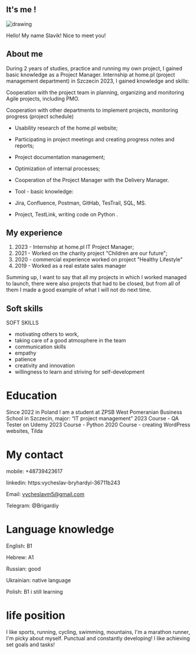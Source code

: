 ## It's me !
<p>
<img src= "https://media.licdn.com/dms/image/D4D22AQEHD8Yvwz6zlg/feedshare-shrink_1280/0/1701639673371?e=1705536000&v=beta&t=mJl7Ijqsenuw8Ou6LM8QuOpTEUvGKsDsaUYficCWM4M" alt="drawing" widht="500"/>
</P>

<p>
Hello!  My name Slavik! Nice to meet you! 
</p>

## About me

During 2 years of studies, practice and running my own project, I gained basic knowledge as a Project Manager.
Internship at home.pl (project management department) in Szczecin 2023, I gained knowledge and skills:

Cooperation with the project team in planning, organizing and monitoring Agile projects, including PMO.

Cooperation with other departments to implement projects, monitoring progress (project schedule)
- Usability research of the home.pl website;

- Participating in project meetings and creating progress notes and reports;
- Project documentation management;
- Optimization of internal processes;
- Cooperation of the Project Manager with the Delivery Manager.
- Tool - basic knowledge:
- Jira, Confluence, Postman, GitHab, TesTrail, SQL, MS. 

- Project, TestLink, writing code on Python . 





## My experience 

1) 2023 - Internship at home.pl IT Project Manager;
2) 2021 -  Worked on the charity project "Children are our future";
3) 2020 -  commercial experience worked on project "Healthy Lifestyle" 
4) 2019 - Worked as a real estate sales manager

Summing up, I want to say that all my projects in which I worked managed to launch, there were also projects that had to be closed, but from all of them I made a good example of what I will not do next time.





## Soft skills 

SOFT SKILLS
- motivating others to work,
- taking care of a good atmosphere in the team
- communication skills
- empathy
- patience
- creativity and innovation
- willingness to learn and striving for self-development


# Education 

Since 2022 in Poland I am a student at ZPSB West Pomeranian Business School in Szczecin, 
major: “IT project management”
2023 Course - QA Tester on Udemy
2023 Course - Python 
2020 Course - creating WordPress websites, Tilda




# My contact 

mobile: +48739423617

linkedin: https:vycheslav-bryhardyi-36711b243

Email: vycheslavm5@gmail.com

Telegram: @Brigardiy





# Language knowledge 

English: В1

Hebrew: А1

Russian: good

Ukrainian: native language

Polish: В1 і still learning





# life position 

 I like sports, running, cycling, swimming, mountains, I'm a marathon runner, I'm picky about myself. Punctual and constantly developing!
I like achieving set goals and tasks!


